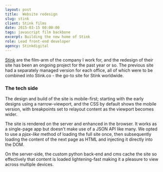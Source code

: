 ```yaml
---
layout: post
title:  Website redesign
slug: stink
client: Stink films
date: 2015-03-15 00:00:00
tags: javascript film backbone
excerpt: Building the new home of Stink
role: Lead front-end developer
agency: Stinkdigital
---
```

[Stink](http://stink.co) are the film-arm of the company I work for, and the redesign of their site has been an ongoing project for the past year or so. The previous site had a separately managed version for each office, all of which were to be combined into Stink.co - the go-to site for Stink worldwide.

### The tech side

The design and build of the site is mobile-first; starting with the early designs using a narrow-viewport, and the CSS by default shows the mobile version, with breakpoints set to relayout content as the viewport becomes wider.

The site is rendered on the server and enhanced in the browser. It works as a single-page app but doesn't make use of a JSON API like many. We opted to use a *pjax-like* method of loading the full site once, then subsequently loading the content of the next page as HTML and injecting it directly into the DOM.

On the server-side, the custom python back-end and cms cache the site so effectively that content is loaded lightening-fast making it a pleasure to view across multiple devices.
